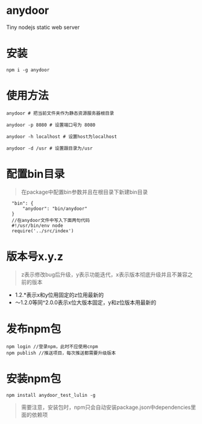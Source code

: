 # anydoor
Tiny nodejs static web server
# 安装
```
npm i -g anydoor
```
# 使用方法
```
anydoor # 把当前文件夹作为静态资源服务器根目录

anydoor -p 8080 # 设置端口号为 8080

anydoor -h localhost # 设置host为localhost

anydoor -d /usr # 设置跟目录为/usr
```
# 配置bin目录
> 在package中配置bin参数并且在根目录下新建bin目录
```
  "bin": {
      "anydoor": "bin/anydoor"
  }
  //在anydoor文件中写入下面两句代码
  #!/usr/bin/env node
  require('../src/index')
```
# 版本号x.y.z
> z表示修改bug后升级，y表示功能迭代，x表示版本彻底升级并且不兼容之前的版本
- 1.2.*表示x和y位用固定的z位用最新的
- ～1.2.0等同^2.0.0表示x位大版本固定，y和z位版本用最新的
# 发布npm包
```
npm login //登录npm，此时不应使用cnpm
npm publish //推送项目，每次推送都需要升级版本
```
# 安装npm包
```
npm install anydoor_test_lulin -g
```
> 需要注意，安装包时，npm只会自动安装package.json中dependencies里面的依赖项


